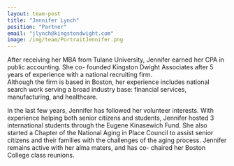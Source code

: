```yaml
---
layout: team-post
title: "Jennifer Lynch"
position: "Partner"
email: "jlynch@kingstondwight.com"
image: /img/team/PortraitJennifer.png
---
```


After receiving her MBA from Tulane University, Jennifer earned her CPA in public accounting.  She co- founded Kingston Dwight Associates after 5 years of experience with a national recruiting firm.  
Although the firm is based in Boston, her experience includes national search work serving a broad industry base: financial services, manufacturing, and healthcare.


In the last few years, Jennifer has followed her volunteer interests. With experience helping both senior citizens and students, Jennifer hosted 3 international students through the Eugene Kinasewich Fund.  She also started a Chapter of the National Aging in Place Council to assist senior citizens and their families with the challenges of the aging process.   Jennifer remains active with her alma maters, and has co- chaired her Boston College class reunions. 